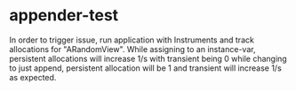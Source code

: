 appender-test
===================

In order to trigger issue, run application with Instruments and 
track allocations for "ARandomView". While assigning to an instance-var, 
persistent allocations will increase 1/s with transient being 0 while changing to just append, 
persistent allocation will be 1 and transient will increase 1/s as expected.